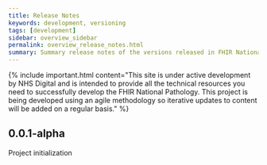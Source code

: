 ```yaml
---
title: Release Notes
keywords: development, versioning
tags: [development]
sidebar: overview_sidebar
permalink: overview_release_notes.html
summary: Summary release notes of the versions released in FHIR National Pathology Implementation Guide
---
```


{% include important.html content="This site is under active development by NHS Digital and is intended to provide all the technical resources you need to successfully develop the FHIR National Pathology. This project is being developed using an agile methodology so iterative updates to content will be added on a regular basis." %}

  
## 0.0.1-alpha ##

Project initialization
